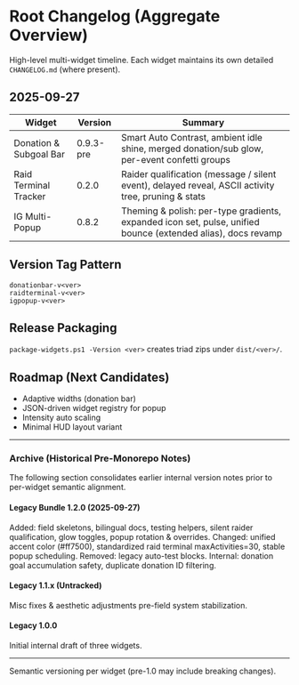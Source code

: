 # Root Changelog (Aggregate Overview)

High-level multi-widget timeline. Each widget maintains its own detailed `CHANGELOG.md` (where present).

## 2025-09-27
| Widget | Version | Summary |
|--------|---------|---------|
| Donation & Subgoal Bar | 0.9.3-pre | Smart Auto Contrast, ambient idle shine, merged donation/sub glow, per-event confetti groups |
| Raid Terminal Tracker | 0.2.0 | Raider qualification (message / silent event), delayed reveal, ASCII activity tree, pruning & stats |
| IG Multi-Popup | 0.8.2 | Theming & polish: per-type gradients, expanded icon set, pulse, unified bounce (extended alias), docs revamp |

## Version Tag Pattern
```
donationbar-v<ver>
raidterminal-v<ver>
igpopup-v<ver>
```

## Release Packaging
`package-widgets.ps1 -Version <ver>` creates triad zips under `dist/<ver>/`.

## Roadmap (Next Candidates)
- Adaptive widths (donation bar)
- JSON-driven widget registry for popup
- Intensity auto scaling
- Minimal HUD layout variant

---
### Archive (Historical Pre-Monorepo Notes)
The following section consolidates earlier internal version notes prior to per-widget semantic alignment.

#### Legacy Bundle 1.2.0 (2025-09-27)
Added: field skeletons, bilingual docs, testing helpers, silent raider qualification, glow toggles, popup rotation & overrides.
Changed: unified accent color (#ff7500), standardized raid terminal maxActivities=30, stable popup scheduling.
Removed: legacy auto-test blocks.
Internal: donation goal accumulation safety, duplicate donation ID filtering.

#### Legacy 1.1.x (Untracked)
Misc fixes & aesthetic adjustments pre-field system stabilization.

#### Legacy 1.0.0
Initial internal draft of three widgets.

---
Semantic versioning per widget (pre-1.0 may include breaking changes).

